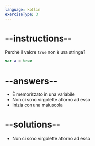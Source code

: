 ```yaml
---
language: kotlin
exerciseType: 3
---
```


# --instructions--

Perchè il valore `true` non è una stringa?
```kotlin
var a = true
```

# --answers--

- È memorizzato in una variabile
- Non ci sono virgolette attorno ad esso
- Inizia con una maiuscola

# --solutions--

- Non ci sono virgolette attorno ad esso


